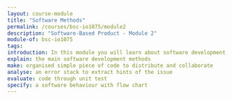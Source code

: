 ```yaml
---
layout: course-module
title: "Software Methods"
permalink: /courses/bsc-io1075/module2
description: "Software-Based Product - Module 2"
module-of: bsc-io1075
tags:
introduction: In this module you will learn about software development methods such as Agile and Lean. You will use tools such as dependency managers and version control sytems to organise your code and collaborate. You will develop and test an algorithm with basic control flow to shape the behaviour of your GoodNight Lamp.
explain: the main software development methods
make: organised simple piece of code to distribute and collaborate
analyse: an error stack to extract hints of the issue
evaluate: code through unit test
specify: a software behaviour with flow chart
---
```

